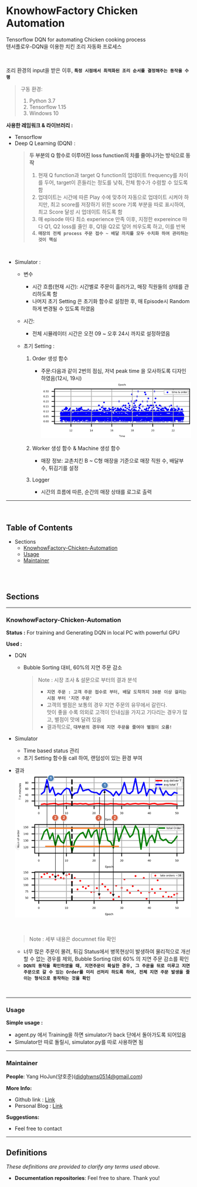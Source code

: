 # KnowhowFactory Chicken Automation

Tensorflow DQN for automating Chicken cooking process<br/>
텐서플로우-DQN을 이용한 치킨 조리 자동화 프로세스<br/>

<br/>

조리 환경의 input을 받은 이후, **`특정 시점에서 최적화된 조리 순서를 결정해주는 동작을 수행`**

> 구동 환경:
>
> 1. Python 3.7
> 2. Tensorflow 1.15
> 3. Windows 10

**사용한 레임워크 & 라이브러리 :**

- Tensorflow
- Deep Q Learning (DQN) :
  > **두 부분의 Q 함수로 이루어진 loss function의 차를 줄여나가는 방식으로 동작** <br/>
  >
  > 1. 현재 Q function과 target Q function의 업데이트 frequency를 차이를 두어, target이 흔들리는 정도를 낮춰, 전체 함수가 수렴할 수 있도록 함 <br/>
  > 2. 업데이트는 시간에 따른 Play 수에 맞추어 자동으로 업데이트 시켜야 하지만, 최고 score를 저장하기 위한 score 기록 부분을 따로 표시하여, 최고 Score 달성 시 업데이트 하도록 함<br/>
  > 3. 매 episode 마다 최소 experience 만족 이후, 지정한 expereince 마다 Q1, Q2 loss를 줄인 후, Q1을 Q2로 덮어 씌우도록 하고, 이를 반복
  > 4. **`매장의 전체 process 주문 접수 ~ 배달 까지를 모두 수치화 하여 관리하는 것이 핵심`**

<br>

- Simulator :

  - 변수

    - 시간 흐름(현재 시간): 시간별로 주문이 흘러가고, 매장 직원들의 상태를 관리하도록 함
    - 나머지 초기 Setting 은 초기화 함수로 설정한 후, 매 Episode시 Random하게 변경될 수 있도록 하였음

  - 시간:

    - 전체 시뮬레이터 시간은 오전 09 ~ 오후 24시 까지로 설정하였음

  - 초기 Setting :

    1. Order 생성 함수
       - 주문:다음과 같이 2번의 점심, 저녁 peak time 을 모사하도록 디자인 하였음(12시, 19시)
         <img src='images/2021-09-23-20-29-45.png' />
    2. Worker 생성 함수 & Machine 생성 함수

       - 매장 정보: 교촌치킨 B ~ C형 매장을 기준으로 매장 직원 수, 배달부 수, 튀김기를 설정

    3. Logger <br>
       - 시간의 흐름에 따른, 순간의 매장 상태를 로그로 출력

---

<br/>

## Table of Contents

<!-- https://github.com/didghwns0514/KnowhowFactory-Chicken-Automation -->
<!-- https://github.com/didghwns0514/KnowhowFactory-Chicken-Automation/blob/main/README.md -->

- Sections
  - [KnowhowFactory-Chicken-Automation](https://github.com/didghwns0514/KnowhowFactory-Chicken-Automation/blob/main/README.md#KnowhowFactory-Chicken-Automation)
  - [Usage](https://github.com/didghwns0514/KnowhowFactory-Chicken-Automation/blob/main/README.md#Usage)
  - [Maintainer](https://github.com/didghwns0514/KnowhowFactory-Chicken-Automation/blob/main/README.md#Maintainer)

<br/>
<br/>

## Sections

---

### KnowhowFactory-Chicken-Automation

**Status :** For training and Generating DQN in local PC with powerful GPU

**Used :**

- DQN

  - Bubble Sorting 대비, 60%의 지연 주문 감소
    > Note : 시장 조사 & 설문으로 부터의 결과 분석 <br>
    >
    > - **`지연 주문 : 고객 주문 접수로 부터, 배달 도착까지 30분 이상 걸리는 시점 부터 '지연 주문'`** <br>
    > - 고객의 별점은 보통의 경우 지연 주문의 유무에서 갈린다.  
    >    맛이 좋을 수록 의외로 고객이 인내심을 가지고 기다리는 경우가 많고, 별점이 맛에 달려 있음 <br>
    > - 결과적으로, **`대부분의 경우에 지연 주문을 줄여야 별점이 오름!`**

- Simulator
  - Time based status 관리
  - 초기 Setting 함수들 call 하여, 랜덤성이 있는 환경 부여

<bn>

- 결과
  <img src='images/2021-09-23-20-52-06.png' />

  <br>

  > Note : 세부 내용은 documnet file 확인

  - 너무 많은 주문이 몰려, 튀김 Status에서 병목현상이 발생하여 물리적으로 개선할 수 없는 경우를 제외, Bubble Sorting 대비 60% 의 지연 주문 감소를 확인
  - **`DQN의 동작을 확인하였을 때, 지연주문이 확실한 경우, 그 주문을 뒤로 미루고 지연 주문으로 갈 수 있는 Order를 미리 선처리 하도록 하여, 전체 지연 주문 발생을 줄이는 형식으로 동작하는 것을 확인`**

<br/>

---

### Usage

**Simple usage :**

- agent.py 에서 Training을 하면 simulator가 back 단에서 돌아가도록 되어있음
- Simulator만 따로 돌릴시, simulator.py를 따로 사용하면 됨

---

### Maintainer

**People**: Yang HoJun(양호준)(didghwns0514@gmail.com)

**More Info:**

- Github link : [Link](https://github.com/didghwns0514/KnowhowFactory-Chicken-Automation)
- Personal Blog : [Link](https://korshika.tistory.com/)

**Suggestions:**

- Feel free to contact

---

## Definitions

_These definitions are provided to clarify any terms used above._

- **Documentation repositories**: Feel free to share. Thank you!
